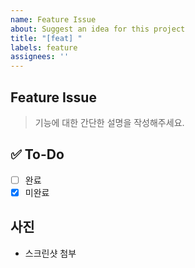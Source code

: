 ```yaml
---
name: Feature Issue
about: Suggest an idea for this project
title: "[feat] "
labels: feature
assignees: ''
---
```


## Feature Issue

> 기능에 대한 간단한 설명을 작성해주세요.

## ✅ To-Do

- [ ] 완료
- [x] 미완료

## 사진

- 스크린샷 첨부
